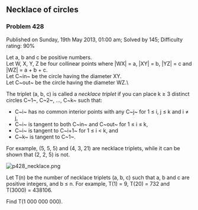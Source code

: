 Necklace of circles
-------------------

### Problem 428

Published on Sunday, 19th May 2013, 01:00 am; Solved by 145; Difficulty
rating: 90%

Let a, b and c be positive numbers.\
 Let W, X, Y, Z be four collinear points where |WX| = a, |XY| = b, |YZ|
= c and |WZ| = a + b + c.\
 Let C~in~ be the circle having the diameter XY.\
 Let C~out~ be the circle having the diameter WZ.\

The triplet (a, b, c) is called a *necklace triplet* if you can place k
≥ 3 distinct circles C~1~, C~2~, ..., C~k~ such that:

-   C~i~ has no common interior points with any C~j~ for 1 ≤ i, j ≤ k
    and i ≠ j,
-   C~i~ is tangent to both C~in~ and C~out~ for 1 ≤ i ≤ k,
-   C~i~ is tangent to C~i+1~ for 1 ≤ i \< k, and
-   C~k~ is tangent to C~1~.

For example, (5, 5, 5) and (4, 3, 21) are necklace triplets, while it
can be shown that (2, 2, 5) is not.

![p428\_necklace.png](project/images/p428_necklace.png)

Let T(n) be the number of necklace triplets (a, b, c) such that a, b and
c are positive integers, and b ≤ n. For example, T(1) = 9, T(20) = 732
and T(3000) = 438106.

Find T(1 000 000 000).
